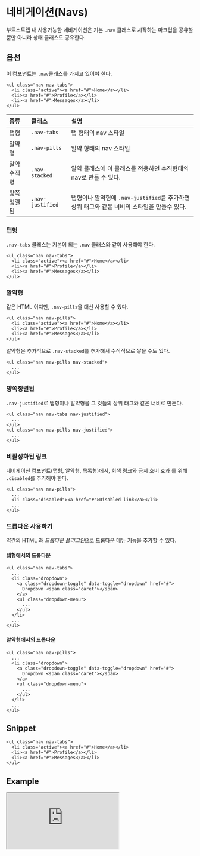 <!--
{
    "id": 4206,
    "title": "네비게이션(Navs)",
    "outline": "부트스트랩 내 사용가능한 네비게이션은 기본 `.nav` 클래스로 시작하는 마크업을 공유할 뿐만 아니라 상태 클래스도 공유한다.",
    "tags": ["widget", "component"],
    "order": [4, 2, 6],
    "thumbnail": "4.2.06.navs.png"
}
-->

# 네비게이션(Navs)
부트스트랩 내 사용가능한 네비게이션은 기본 `.nav` 클래스로 시작하는 마크업을 공유할 뿐만 아니라 상태 클래스도 공유한다.

## 옵션
이 컴포넌트는 `.nav`클래스를 가지고 있어야 한다.
```
<ul class="nav nav-tabs">
  <li class="active"><a href="#">Home</a></li>
  <li><a href="#">Profile</a></li>
  <li><a href="#">Messages</a></li>
</ul>
```

종류 | 클래스 | 설명
:-- | :-- | :--
탭형 | `.nav-tabs` | 탭 형태의 nav 스타일
알약형 | `.nav-pills` | 알약 형태의 nav 스타일
알약 수직형 | `.nav-stacked` | 알약 클래스에 이 클래스를 적용하면 수직형태의 nav로 만들 수 있다.
양쪽정렬된 | `.nav-justified` | 탭형이나 알약형에 `.nav-justified`를 추가하면 상위 태그와 같은 너비의 스타일을 만들수 있다.

### 탭형
`.nav-tabs` 클래스는 기본이 되는 `.nav` 클래스와 같이 사용해야 한다.

```
<ul class="nav nav-tabs">
  <li class="active"><a href="#">Home</a></li>
  <li><a href="#">Profile</a></li>
  <li><a href="#">Messages</a></li>
</ul>
```

### 알약형
같은 HTML 이지만, `.nav-pills`을 대신 사용할 수 있다.

```
<ul class="nav nav-pills">
  <li class="active"><a href="#">Home</a></li>
  <li><a href="#">Profile</a></li>
  <li><a href="#">Messages</a></li>
</ul>
```

알약형은 추가적으로 `.nav-stacked`를 추가해서 수직적으로 쌓을 수도 있다.

```
<ul class="nav nav-pills nav-stacked">
  ...
</ul>
```

### 양쪽정렬된
`.nav-justified`로 탭형이나 알약형을 그 것들의 상위 태그와 같은 너비로 만든다.

```
<ul class="nav nav-tabs nav-justified">
  ...
</ul>
<ul class="nav nav-pills nav-justified">
  ...
</ul>
```

### 비활성화된 링크
네비게이션 컴포넌트(탭형, 알약형, 목록형)에서, 회색 링크와 금지 호버 효과 를 위해 `.disabled`를 추가해야 한다.

```
<ul class="nav nav-pills">
  ...
  <li class="disabled"><a href="#">Disabled link</a></li>
  ...
</ul>
```

### 드롭다운 사용하기
약간의 HTML 과 *드롭다운 플러그인*으로 드롭다운 메뉴 기능을 추가할 수 있다.

#### 탭형에서의 드롭다운

```
<ul class="nav nav-tabs">
  ...
  <li class="dropdown">
    <a class="dropdown-toggle" data-toggle="dropdown" href="#">
      Dropdown <span class="caret"></span>
    </a>
    <ul class="dropdown-menu">
      ...
    </ul>
  </li>
  ...
</ul>
```

#### 알약형에서의 드롭다운

```
<ul class="nav nav-pills">
  ...
  <li class="dropdown">
    <a class="dropdown-toggle" data-toggle="dropdown" href="#">
      Dropdown <span class="caret"></span>
    </a>
    <ul class="dropdown-menu">
      ...
    </ul>
  </li>
  ...
</ul>
```

## Snippet
```
<ul class="nav nav-tabs">
  <li class="active"><a href="#">Home</a></li>
  <li><a href="#">Profile</a></li>
  <li><a href="#">Messages</a></li>
</ul>
```

## Example
<iframe class="jsbin-livecode" src="http://jsbin.com/EduCiRA/2/embed?html,css,output"></iframe>
